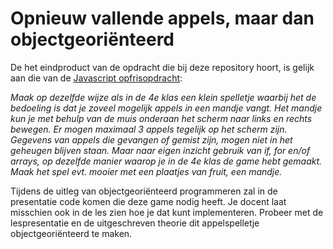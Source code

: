 # Opnieuw vallende appels, maar dan objectgeoriënteerd

De het eindproduct van de opdracht die bij deze repository hoort, is gelijk aan die van de [Javascript opfrisopdracht](https://github.com/emmauscollege/vallende-appels-js-opfris):

_Maak op dezelfde wijze als in de 4e klas een klein spelletje waarbij het de bedoeling is dat je zoveel mogelijk appels in een mandje vangt. Het mandje kun je met behulp van de muis onderaan het scherm naar links en rechts bewegen. Er mogen maximaal 3 appels tegelijk op het scherm zijn._
_Gegevens van appels die gevangen of gemist zijn, mogen niet in het geheugen blijven staan. Maar naar eigen inzicht gebruik van if, for en/of arrays, op dezelfde manier waarop je in de 4e klas de game hebt gemaakt. Maak het spel evt. mooier met een plaatjes van fruit, een mandje._

Tijdens de uitleg van objectgeoriënteerd programmeren zal in de presentatie code komen die deze game nodig heeft. Je docent laat misschien ook in de les zien hoe je dat kunt implementeren. Probeer met de lespresentatie en de uitgeschreven theorie dit appelspelletje objectgeoriënteerd te maken.
